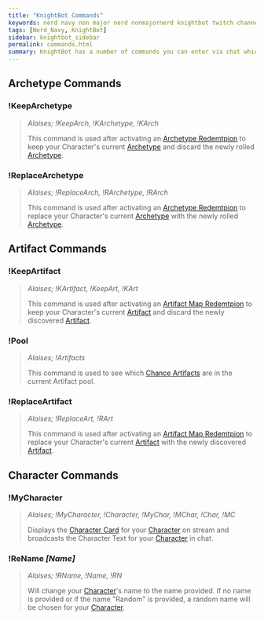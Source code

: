 ```yaml
---
title: "KnightBot Commands"
keywords: nerd navy non major nerd nonmajornerd knightbot twitch channel bot chat
tags: [Nerd_Navy, KnightBot]
sidebar: knightbot_sidebar
permalink: commands.html
summary: KnightBot has a number of commands you can enter via chat which follow the syntax '!Command [Parameters]'. Commands are not case sensetive and do not cost channel points to use.
---
```


## Archetype Commands

### !KeepArchetype
> _Alaises; !KeepArch, !KArchetype, !KArch_
> 
> This command is used after activating an [Archetype Redemtpion](/redemptions.html#archetype) to keep your Character's current [Archetype](/archetypes.html) and discard the newly rolled [Archetype](/archetypes.html). 

### !ReplaceArchetype
> _Alaises; !ReplaceArch, !RArchetype, !RArch_
> 
> This command is used after activating an [Archetype Redemtpion](/redemptions.html#archetype) to replace your Character's current [Archetype](/archetypes.html) with the newly rolled [Archetype](/archetypes.html). 

## Artifact Commands

### !KeepArtifact
> _Alaises; !KArtifact, !KeepArt, !KArt_
>
> This command is used after activating an [Artifact Map Redemtpion](/redemptions.html#buy-an-artifact-map) to keep your Character's current [Artifact](/artifacts.html) and discard the newly discovered [Artifact](/artifacts.html). 

### !Pool
> _Alaises; !Artifacts_
>
> This command is used to see which [Chance Artifacts](/artifacts.html#chance-artifacts) are in the current Artifact pool.

### !ReplaceArtifact
> _Alaises; !ReplaceArt, !RArt_
>
> This command is used after activating an [Artifact Map Redemtpion](/redemptions.html#buy-an-artifact-map) to replace your Character's current [Artifact](/artifacts.html) with the newly discovered [Artifact](/artifacts.html). 

## Character Commands

### !MyCharacter
> _Alaises; !MyCharacter, !Character, !MyChar, !MChar, !Char, !MC_
>
> Displays the [Character Card](/characters.html#character-card) for your [Character](/characters.html) on stream and broadcasts the Character Text for your [Character](/characters.html) in chat.

### !ReName _[Name]_
> _Alaises; !RName, !Name, !RN_
>
> Will change your [Character](/characters.html)'s name to the name provided. If no name is provided or if the name "Random" is provided, a random name will be chosen for your [Character](/characters.html).